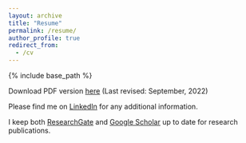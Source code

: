 ```yaml
---
layout: archive
title: "Resume"
permalink: /resume/
author_profile: true
redirect_from:
  - /cv
---
```


{% include base_path %}

Download PDF version [here](http://nicklafarge.github.io/files/NickLaFargeResume.pdf) (Last revised: September, 2022)

Please find me on [LinkedIn](https://www.linkedin.com/in/nick-lafarge) for any additional information.

I keep both [ResearchGate](https://www.researchgate.net/profile/Nicholas-Lafarge) and [Google Scholar](https://scholar.google.com/citations?user=ZxSQHyQAAAAJ) up to date for research publications.

<!-- Education
======
* Ph.D in Aeronautics & Astronautics Engineering, Purdue University, May 2023 (expected)
* M.S. in Aeronautics & Astronautics Engineering, Purdue University, 2020
* B.A. in Mathematics (Computational) and Japanese, University of Colorado Boulder, 2014

Work experience
======
* Summer 2015: Research Assistant
  * Github University
  * Duties included: Tagging issues
  * Supervisor: Professor Git

* Fall 2015: Research Assistant
  * Github University
  * Duties included: Merging pull requests
  * Supervisor: Professor Hub
  
Skills
======
* Skill 1
* Skill 2
  * Sub-skill 2.1
  * Sub-skill 2.2
  * Sub-skill 2.3
* Skill 3

Publications
======
  <ul>{% for post in site.publications %}
    {% include archive-single-cv.html %}
  {% endfor %}</ul>
  
Talks
======
  <ul>{% for post in site.talks %}
    {% include archive-single-talk-cv.html %}
  {% endfor %}</ul>
  
Teaching
======
  <ul>{% for post in site.teaching %}
    {% include archive-single-cv.html %}
  {% endfor %}</ul>
  
Service and leadership
======
* Currently signed in to 43 different slack teams
 -->